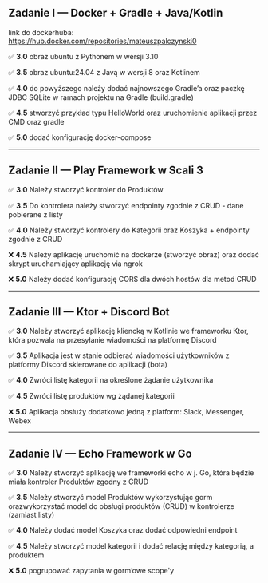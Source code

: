 ## Zadanie I — Docker + Gradle + Java/Kotlin

link do dockerhuba: https://hub.docker.com/repositories/mateuszpalczynski0

✅ **3.0** obraz ubuntu z Pythonem w wersji 3.10  

✅ **3.5** obraz ubuntu:24.04 z Javą w wersji 8 oraz Kotlinem  

✅ **4.0** do powyższego należy dodać najnowszego Gradle’a oraz paczkę JDBC SQLite w ramach projektu na Gradle (build.gradle)  

✅ **4.5** stworzyć przykład typu HelloWorld oraz uruchomienie aplikacji przez CMD oraz gradle  

✅ **5.0** dodać konfigurację docker-compose  

---

## Zadanie II — Play Framework w Scali 3

✅ **3.0** Należy stworzyć kontroler do Produktów  

✅ **3.5** Do kontrolera należy stworzyć endpointy zgodnie z CRUD - dane pobierane z listy  

✅ **4.0** Należy stworzyć kontrolery do Kategorii oraz Koszyka + endpointy zgodnie z CRUD  

❌ **4.5** Należy aplikację uruchomić na dockerze (stworzyć obraz) oraz dodać skrypt uruchamiający aplikację via ngrok  

❌ **5.0** Należy dodać konfigurację CORS dla dwóch hostów dla metod CRUD  

---

## Zadanie III — Ktor + Discord Bot

✅ **3.0** Należy stworzyć aplikację kliencką w Kotlinie we frameworku Ktor, która pozwala na przesyłanie wiadomości na platformę Discord  

✅ **3.5** Aplikacja jest w stanie odbierać wiadomości użytkowników z platformy Discord skierowane do aplikacji (bota)  

✅ **4.0** Zwróci listę kategorii na określone żądanie użytkownika  

✅ **4.5** Zwróci listę produktów wg żądanej kategorii  

❌ **5.0** Aplikacja obsłuży dodatkowo jedną z platform: Slack, Messenger, Webex  

---

## Zadanie IV — Echo Framework w Go

✅ **3.0** Należy stworzyć aplikację we frameworki echo w j. Go, która będzie miała kontroler Produktów zgodny z CRUD

✅ **3.5** Należy stworzyć model Produktów wykorzystując gorm orazwykorzystać model do obsługi produktów (CRUD) w kontrolerze (zamiast listy)

✅ **4.0** Należy dodać model Koszyka oraz dodać odpowiedni endpoint 

✅ **4.5** Należy stworzyć model kategorii i dodać relację między kategorią, a produktem

❌ **5.0** pogrupować zapytania w gorm’owe scope'y

